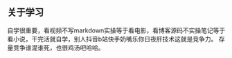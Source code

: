 ## 关于学习

​		自学很重要，看视频不写markdown实操等于看电影，看博客源码不实操笔记等于看小说，干完活就自学，别人抖音b站快手奶嘴乐你日夜肝技术这就是竞争力。 存量竞争谁混谁死，也很鸡汤吧哈哈。
